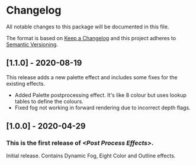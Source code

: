 # Changelog
All notable changes to this package will be documented in this file.

The format is based on [Keep a Changelog](http://keepachangelog.com/en/1.0.0/)
and this project adheres to [Semantic Versioning](http://semver.org/spec/v2.0.0.html).

## [1.1.0] - 2020-08-19

This release adds a new palette effect and includes some fixes for the existing effects.
- Added Palette postprocessing effect. It's like 8 colour but uses lookup tables to define the colours.
- Fixed fog not working in forward rendering due to incorrect depth flags.

## [1.0.0] - 2020-04-29

### This is the first release of *\<Post Process Effects\>*.

Initial release. Contains Dynamic Fog, Eight Color and Outline effects.